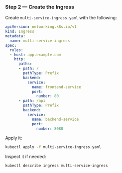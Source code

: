 ### Step 2 — Create the Ingress

Create `multi-service-ingress.yaml` with the following:

```yaml
apiVersion: networking.k8s.io/v1
kind: Ingress
metadata:
  name: multi-service-ingress
spec:
  rules:
  - host: app.example.com
    http:
      paths:
      - path: /
        pathType: Prefix
        backend:
          service:
            name: frontend-service
            port:
              number: 80
      - path: /api
        pathType: Prefix
        backend:
          service:
            name: backend-service
            port:
              number: 8080
```

Apply it:

```bash
kubectl apply -f multi-service-ingress.yaml
```

Inspect it if needed:

```bash
kubectl describe ingress multi-service-ingress
```
